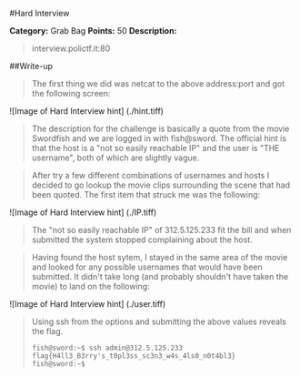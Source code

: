 #Hard Interview

**Category:** Grab Bag
**Points:** 50
**Description:**

> interview.polictf.it:80

##Write-up

>The first thing we did was netcat to the above address:port and got the following screen:
>
![Image of Hard Interview hint]
(./hint.tiff)

>The description for the challenge is basically a quote from the movie Swordfish and we are logged in with fish@sword.  The official hint is that the host is a "not so easily reachable IP" and the user is "THE username", both of which are slightly vague.

>After try a few different combinations of usernames and hosts I decided to go lookup the movie clips surrounding the scene that had been quoted.  The first item that struck me was the following:
>
![Image of Hard Interview hint]
(./IP.tiff)

>The "not so easily reachable IP" of 312.5.125.233 fit the bill and when submitted the system stopped complaining about the host.

>Having found the host sytem, I stayed in the same area of the movie and looked for any possible usernames that would have been submitted.  It didn't take long (and probably shouldn't have taken the movie) to land on the following:
>
![Image of Hard Interview hint]
(./user.tiff)

>Using ssh from the options and submitting the above values reveals the flag.
>
>```
>fish@sword:~$ ssh admin@312.5.125.233
> flag{H4ll3_B3rry's_t0pl3ss_sc3n3_w4s_4ls0_n0t4bl3}
>fish@sword:~$
>```

